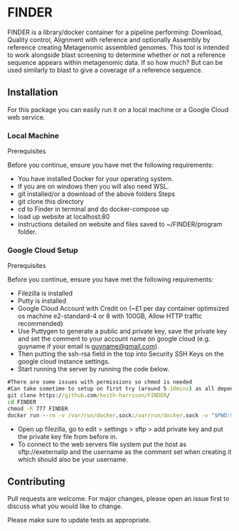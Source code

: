 # FINDER
FINDER is a library/docker container for a pipeline performing: Download, Quality control, Alignment with reference and optionally Assembly by reference creating Metagenomic assembled genomes.
This tool is intended to work alongside blast screening to determine whether or not a reference sequence appears within metagenomic data. If so how much? But can be used similarly to blast to give a coverage of a reference sequence.

## Installation
For this package you can easily run it on a local machine or a Google Cloud web service.

### Local Machine

Prerequisites

Before you continue, ensure you have met the following requirements:
* You have installed Docker for your operating system.
* If you are on windows then you will also need WSL.
* git installed/or a download of the above folders
Steps 
* git clone this directory 
* cd to Finder in terminal and do docker-compose up
* load up website at localhost:80
* instructions detailed on website and files saved to ~/FINDER/program folder.

### Google Cloud Setup

Prerequisites

Before you continue, ensure you have met the following requirements:
* Filezilla is installed 
* Putty is installed
* Google Cloud Account with Credit on (~£1 per day container optimsized os machine e2-standard-4 or 8 with 100GB, Allow HTTP traffic recommended)
* Use Puttygen to generate a public and private key, save the private key and set the comment to your account name on google cloud (e.g. guyname if your email is guyname@gmail.com).
* Then putting the ssh-rsa field in the top into Security SSH Keys on the google cloud instance settings.
* Start running the server by running the code below.
```bat
#There are some issues with permissions so chmod is needed
#Can take sometime to setup on first try (around 5-10mins) as all dependencies are downloaded.
git clone https://github.com/keith-harrison/FINDER/
cd FINDER
chmod -R 777 FINDER 
docker run --rm -v /var/run/docker.sock:/var/run/docker.sock -v "$PWD:$PWD" -w="$PWD" docker/compose:1.24.0 up
```
* Open up filezilla, go to edit > settings > sftp > add private key and put the private key file from before in.
* To connect to the web servers file system put the host as sftp://exeternalip and the username as the comment set when creating it which should also be your username. 

## Contributing
Pull requests are welcome. For major changes, please open an issue first to discuss what you would like to change.

Please make sure to update tests as appropriate.

